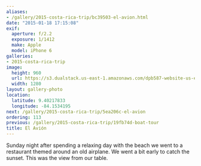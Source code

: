 ```yaml
---
aliases:
- /gallery/2015-costa-rica-trip/bc39503-el-avion.html
date: "2015-01-18 17:15:08"
exif:
  aperture: f/2.2
  exposure: 1/1412
  make: Apple
  model: iPhone 6
galleries:
- 2015-costa-rica-trip
image:
  height: 960
  url: https://s3.dualstack.us-east-1.amazonaws.com/dpb587-website-us-east-1/asset/gallery/2015-costa-rica-trip/bc39503-el-avion~1280.jpg
  width: 1280
layout: gallery-photo
location:
  latitude: 9.40217833
  longitude: -84.1534195
next: /gallery/2015-costa-rica-trip/5ea206c-el-avion
ordering: 113
previous: /gallery/2015-costa-rica-trip/19fb74d-boat-tour
title: El Avión
---
```


Sunday night after spending a relaxing day with the beach we went to a restaurant themed around an old airplane. We went a bit early to catch the sunset. This was the view from our table.
